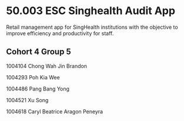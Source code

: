 # 50.003 ESC Singhealth Audit App

Retail management app for SingHealth institutions with the objective to improve efficiency and productivity for staff.

## Cohort 4 Group 5

1004104 Chong Wah Jin Brandon

1004293 Poh Kia Wee

1004486 Pang Bang Yong

1004521 Xu Song

1004618 Caryl Beatrice Aragon Peneyra
